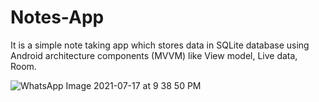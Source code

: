 # Notes-App

It is a simple note taking app which stores data in SQLite database using Android architecture components
(MVVM) like View model, Live data, Room.


![WhatsApp Image 2021-07-17 at 9 38 50 PM](https://user-images.githubusercontent.com/57011600/126043035-065b6c37-2390-4485-9d13-a8ae9b301757.jpeg)
